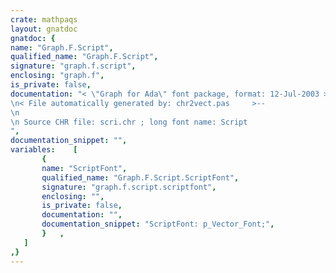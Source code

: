 ```yaml
---
crate: mathpaqs
layout: gnatdoc
gnatdoc: {
name: "Graph.F.Script",
qualified_name: "Graph.F.Script",
signature: "graph.f.script",
enclosing: "graph.f",
is_private: false,
documentation: "< \"Graph for Ada\" font package, format: 12-Jul-2003 >--\n< File automatically generated by: chr2vect.pas     >--\n\n Source CHR file: scri.chr ; long font name: Script",
documentation_snippet: "",
variables:    [
       {
       name: "ScriptFont",
       qualified_name: "Graph.F.Script.ScriptFont",
       signature: "graph.f.script.scriptfont",
       enclosing: "",
       is_private: false,
       documentation: "",
       documentation_snippet: "ScriptFont: p_Vector_Font;",
       }   ,
   ]
,}
---
```

